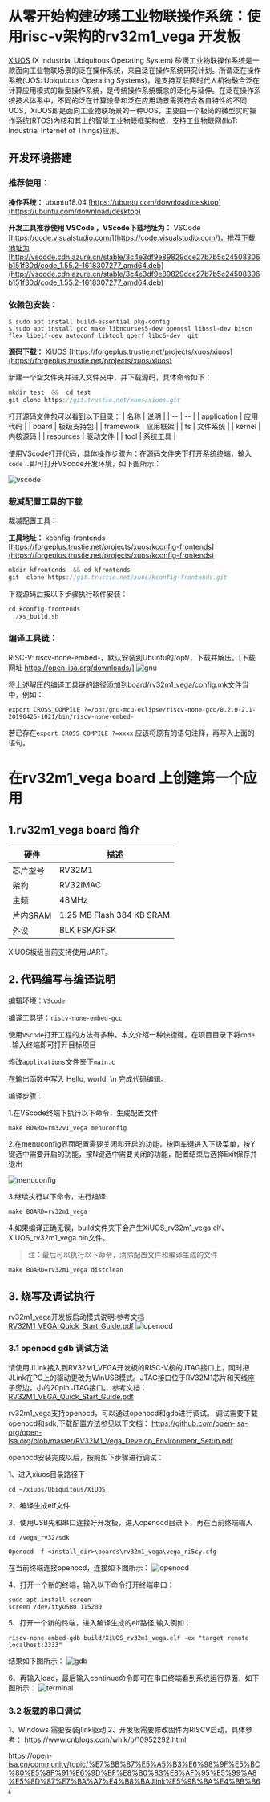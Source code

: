 # 从零开始构建矽璓工业物联操作系统：使用risc-v架构的rv32m1_vega 开发板

[XiUOS](http://xuos.io/) (X Industrial Ubiquitous Operating System) 矽璓工业物联操作系统是一款面向工业物联场景的泛在操作系统，来自泛在操作系统研究计划。所谓泛在操作系统(UOS: Ubiquitous Operating Systems)，是支持互联网时代人机物融合泛在计算应用模式的新型操作系统，是传统操作系统概念的泛化与延伸。在泛在操作系统技术体系中，不同的泛在计算设备和泛在应用场景需要符合各自特性的不同UOS，XiUOS即是面向工业物联场景的一种UOS，主要由一个极简的微型实时操作系统(RTOS)内核和其上的智能工业物联框架构成，支持工业物联网(IIoT: Industrial Internet of Things)应用。


## 开发环境搭建

### 推荐使用：

**操作系统：** ubuntu18.04 [https://ubuntu.com/download/desktop](https://ubuntu.com/download/desktop)

**开发工具推荐使用 VSCode   ，VScode下载地址为：** VSCode  [https://code.visualstudio.com/](https://code.visualstudio.com/)，推荐下载地址为 [http://vscode.cdn.azure.cn/stable/3c4e3df9e89829dce27b7b5c24508306b151f30d/code_1.55.2-1618307277_amd64.deb](http://vscode.cdn.azure.cn/stable/3c4e3df9e89829dce27b7b5c24508306b151f30d/code_1.55.2-1618307277_amd64.deb)

### 依赖包安装：

```
$ sudo apt install build-essential pkg-config
$ sudo apt install gcc make libncurses5-dev openssl libssl-dev bison flex libelf-dev autoconf libtool gperf libc6-dev  git
```

**源码下载：** XiUOS [https://forgeplus.trustie.net/projects/xuos/xiuos](https://forgeplus.trustie.net/projects/xuos/xiuos)

新建一个空文件夹并进入文件夹中，并下载源码，具体命令如下：

```c
mkdir test  &&  cd test
git clone https://git.trustie.net/xuos/xiuos.git
```

打开源码文件包可以看到以下目录：
| 名称 | 说明 |
| -- | -- |
| application | 应用代码 |
| board | 板级支持包 |
| framework | 应用框架 |
| fs | 文件系统 |
| kernel | 内核源码 |
| resources | 驱动文件 |
| tool | 系统工具 |

使用VScode打开代码，具体操作步骤为：在源码文件夹下打开系统终端，输入`code .`即可打开VScode开发环境，如下图所示：

![vscode](img/vscode.jpg)
  
### 裁减配置工具的下载

裁减配置工具：

**工具地址：** kconfig-frontends [https://forgeplus.trustie.net/projects/xuos/kconfig-frontends](https://forgeplus.trustie.net/projects/xuos/kconfig-frontends)

```c
mkdir kfrontends  && cd kfrontends
git  clone https://git.trustie.net/xuos/kconfig-frontends.git
```

下载源码后按以下步骤执行软件安装：

```c
cd kconfig-frontends
 ./xs_build.sh
```

### 编译工具链：

RISC-V: riscv-none-embed-，默认安装到Ubuntu的/opt/，下载并解压。[下载网址 https://open-isa.org/downloads/]
![gnu](img/riscv_gnu.png)



将上述解压的编译工具链的路径添加到board/rv32m1_vega/config.mk文件当中，例如：

```
export CROSS_COMPILE ?=/opt/gnu-mcu-eclipse/riscv-none-gcc/8.2.0-2.1-20190425-1021/bin/riscv-none-embed-
```

若已存在`export CROSS_COMPILE ?=xxxx`   应该将原有的语句注释，再写入上面的语句。

# 在rv32m1_vega board 上创建第一个应用

## 1.rv32m1_vega board 简介

| 硬件 | 描述 |
| -- | -- |
|芯片型号| RV32M1 |
|架构| RV32IMAC |
|主频| 48MHz |
|片内SRAM| 1.25 MB Flash 384 KB SRAM |
| 外设 | BLK FSK/GFSK |

XiUOS板级当前支持使用UART。

## 2. 代码编写与编译说明

编辑环境：`VScode`

编译工具链：`riscv-none-embed-gcc`

使用`VScode`打开工程的方法有多种，本文介绍一种快捷键，在项目目录下将`code .`输入终端即可打开目标项目

修改`applications`文件夹下`main.c`

在输出函数中写入  Hello, world! \n 完成代码编辑。


编译步骤：

1.在VScode终端下执行以下命令，生成配置文件

```
make BOARD=rm32v1_vega menuconfig
```

2.在menuconfig界面配置需要关闭和开启的功能，按回车键进入下级菜单，按Y键选中需要开启的功能，按N键选中需要关闭的功能，配置结束后选择Exit保存并退出

![menuconfig](img/menuconfig.png)

3.继续执行以下命令，进行编译

```
make BOARD=rv32m1_vega
```

4.如果编译正确无误，build文件夹下会产生XiUOS_rv32m1_vega.elf、XiUOS_rv32m1_vega.bin文件。

>注：最后可以执行以下命令，清除配置文件和编译生成的文件

```
make BOARD=rv32m1_vega distclean
```

## 3. 烧写及调试执行
rv32m1_vega开发板启动模式说明:参考文档[RV32M1_VEGA_Quick_Start_Guide.pdf](./doc/RV32M1_VEGA_Board_User_Guide.pdf)
![openocd](./img/multicore.jpg)


### 3.1 openocd gdb 调试方法
请使用JLink接入到RV32M1_VEGA开发板的RISC-V核的JTAG接口上，同时把JLink在PC上的驱动更改为WinUSB模式。JTAG接口位于RV32M1芯片和天线座子旁边，小的20pin JTAG接口。
参考文档：[RV32M1_VEGA_Quick_Start_Guide.pdf](./doc/RV32M1_VEGA_Quick_Start_Guide.pdf)

rv32m1_vega支持openocd，可以通过openocd和gdb进行调试。
调试需要下载openocd和sdk,下载配置方法参见以下文档：
https://github.com/open-isa-org/open-isa.org/blob/master/RV32M1_Vega_Develop_Environment_Setup.pdf

openocd安装完成以后，按照如下步骤进行调试：

1、进入xiuos目录路径下
```
cd ~/xiuos/Ubiquitous/XiUOS 
```

2、编译生成elf文件


3、使用USB先和串口连接好开发板，进入openocd目录下，再在当前终端输入
```
cd /vega_rv32/sdk

Openocd -f <install_dir>\boards\rv32m1_vega\vega_ri5cy.cfg
```
在当前终端连接openocd，连接如下图所示：
![openocd](./img/openocd.png)

4、打开一个新的终端，输入以下命令打开终端串口：
```
sudo apt install screen
screen /dev/ttyUSB0 115200
```

5、打开一个新的终端，进入编译生成的elf路径,输入例如：
```
riscv-none-embed-gdb build/XiUOS_rv32m1_vega.elf -ex "target remote localhost:3333"
```
结果如下图所示：
![gdb](./img/gdb_load.png)

6、再输入load，最后输入continue命令即可在串口终端看到系统运行界面，如下图所示：
![terminal](./img/terminal.png)


### 3.2 板载的串口调试
1、Windows 需要安装jlink驱动
2、开发板需要修改固件为RISCV启动，具体参考：
https://www.cnblogs.com/whik/p/10952292.html

https://open-isa.cn/community/topic/%E7%BB%87%E5%A5%B3%E6%98%9F%E5%BC%80%E5%8F%91%E6%9D%BF%E8%B0%83%E8%AF%95%E5%99%A8%E5%8D%87%E7%BA%A7%E4%B8%BAJlink%E5%9B%BA%E4%BB%B6/